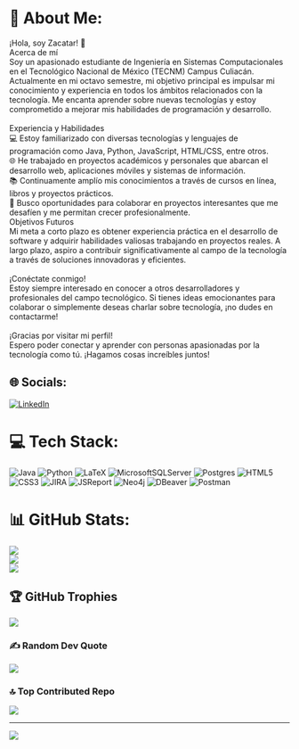 # 💫 About Me:
¡Hola, soy Zacatar! 👋<br>Acerca de mí<br>Soy un apasionado estudiante de Ingeniería en Sistemas Computacionales en el Tecnológico Nacional de México (TECNM) Campus Culiacán. Actualmente en mi octavo semestre, mi objetivo principal es impulsar mi conocimiento y experiencia en todos los ámbitos relacionados con la tecnología. Me encanta aprender sobre nuevas tecnologías y estoy comprometido a mejorar mis habilidades de programación y desarrollo.<br><br>Experiencia y Habilidades<br>💻 Estoy familiarizado con diversas tecnologías y lenguajes de programación como Java, Python, JavaScript, HTML/CSS, entre otros.<br>🌐 He trabajado en proyectos académicos y personales que abarcan el desarrollo web, aplicaciones móviles y sistemas de información.<br>📚 Continuamente amplío mis conocimientos a través de cursos en línea, libros y proyectos prácticos.<br>🚀 Busco oportunidades para colaborar en proyectos interesantes que me desafíen y me permitan crecer profesionalmente.<br>Objetivos Futuros<br>Mi meta a corto plazo es obtener experiencia práctica en el desarrollo de software y adquirir habilidades valiosas trabajando en proyectos reales. A largo plazo, aspiro a contribuir significativamente al campo de la tecnología a través de soluciones innovadoras y eficientes.<br><br>¡Conéctate conmigo!<br>Estoy siempre interesado en conocer a otros desarrolladores y profesionales del campo tecnológico. Si tienes ideas emocionantes para colaborar o simplemente deseas charlar sobre tecnología, ¡no dudes en contactarme!<br><br>¡Gracias por visitar mi perfil!<br>Espero poder conectar y aprender con personas apasionadas por la tecnología como tú. ¡Hagamos cosas increíbles juntos!


## 🌐 Socials:
[![LinkedIn](https://img.shields.io/badge/LinkedIn-%230077B5.svg?logo=linkedin&logoColor=white)](https://linkedin.com/in/https://www.linkedin.com/in/pablo-daniel-ponce-lopez-28a558285/) 

# 💻 Tech Stack:
![Java](https://img.shields.io/badge/java-%23ED8B00.svg?style=for-the-badge&logo=openjdk&logoColor=white) ![Python](https://img.shields.io/badge/python-3670A0?style=for-the-badge&logo=python&logoColor=ffdd54) ![LaTeX](https://img.shields.io/badge/latex-%23008080.svg?style=for-the-badge&logo=latex&logoColor=white) ![MicrosoftSQLServer](https://img.shields.io/badge/Microsoft%20SQL%20Server-CC2927?style=for-the-badge&logo=microsoft%20sql%20server&logoColor=white) ![Postgres](https://img.shields.io/badge/postgres-%23316192.svg?style=for-the-badge&logo=postgresql&logoColor=white) ![HTML5](https://img.shields.io/badge/html5-%23E34F26.svg?style=for-the-badge&logo=html5&logoColor=white) 
![CSS3](https://img.shields.io/badge/css3-%231572B6.svg?style=for-the-badge&logo=css3&logoColor=white) ![JIRA](https://img.shields.io/badge/jira-%230052CC.svg?style=for-the-badge&logo=jira&logoColor=white) ![JSReport](https://img.shields.io/badge/JSReport-20232A?style=for-the-badge&logo=data:image/svg+xml;base64,PHN2ZyB4bWxucz0iaHR0cDovL3d3dy53My5vcmcvMjAwMC9zdmciIHdpZHRoPSIzMiIgaGVpZ2h0PSIzMiIgdmlld0JveD0iMCAwIDMyIDMyIj48Y2lyY2xlIGN4PSIxNiIgY3k9IjE2IiByPSIxNiIgZmlsbD0iIzAwN0ZGIi8+PHRleHQgeD0iOC41IiB5PSIyMC4yIiBmb250LXNpemU9IjEwIiBmb250LWZhbWlseT0iQXJpYWwiIGZpbGw9IndoaXRlIj5KU1JlcG9ydDwvdGV4dD48L3N2Zz4=) ![Neo4j](https://img.shields.io/badge/Neo4j-008CC1?style=for-the-badge&logo=neo4j&logoColor=white) ![DBeaver](https://img.shields.io/badge/DBeaver-372923?style=for-the-badge&logo=dbeaver&logoColor=white) ![Postman](https://img.shields.io/badge/Postman-FF6C37?style=for-the-badge&logo=postman&logoColor=white)
# 📊 GitHub Stats:
![](https://github-readme-stats.vercel.app/api?username=Zacatar&theme=radical&hide_border=false&include_all_commits=false&count_private=false)<br/>
![](https://github-readme-streak-stats.herokuapp.com/?user=Zacatar&theme=radical&hide_border=false)<br/>
![](https://github-readme-stats.vercel.app/api/top-langs/?username=Zacatar&theme=radical&hide_border=false&include_all_commits=false&count_private=false&layout=compact)

## 🏆 GitHub Trophies
![](https://github-profile-trophy.vercel.app/?username=Zacatar&theme=radical&no-frame=false&no-bg=true&margin-w=4)

### ✍️ Random Dev Quote
![](https://quotes-github-readme.vercel.app/api?type=horizontal&theme=radical)

### 🔝 Top Contributed Repo
![](https://github-contributor-stats.vercel.app/api?username=Zacatar&limit=5&theme=monokai&combine_all_yearly_contributions=true)

---
[![](https://visitcount.itsvg.in/api?id=Zacatar&icon=2&color=0)](https://visitcount.itsvg.in)

<!-- Proudly created with GPRM ( https://gprm.itsvg.in ) -->
